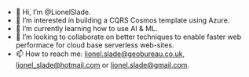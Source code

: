 - 👋 Hi, I’m @LionelSlade.
- 👀 I’m interested in building a CQRS Cosmos template using Azure.
- 🌱 I’m currently learning how to use AI & ML.
- 💞️ I’m looking to collaborate on better techniques to enable faster web performace for cloud base serverless web-sites. 
- 📫 How to reach me: lionel.slade@geobureau.co.uk, lionel_slade@hotmail.com or lionel.slade@gmail.com.

<!---
LionelSlade/LionelSlade is a ✨ special ✨ repository because its `README.md` (this file) appears on your GitHub profile.
You can click the Preview link to take a look at your changes.
--->
